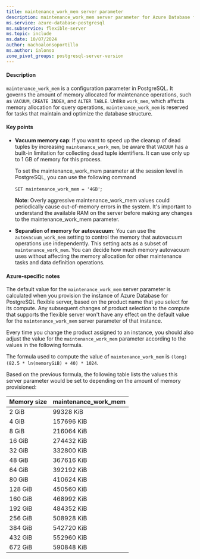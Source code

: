 ```yaml
---
title: maintenance_work_mem server parameter
description: maintenance_work_mem server parameter for Azure Database for PostgreSQL flexible server.
ms.service: azure-database-postgresql
ms.subservice: flexible-server
ms.topic: include
ms.date: 10/07/2024
author: nachoalonsoportillo
ms.author: ialonso
zone_pivot_groups: postgresql-server-version
---
```

#### Description

`maintenance_work_mem` is a configuration parameter in PostgreSQL. It governs the amount of memory allocated for maintenance operations, such as `VACUUM`, `CREATE INDEX`, and `ALTER TABLE`. Unlike `work_mem`, which affects memory allocation for query operations, `maintenance_work_mem` is reserved for tasks that maintain and optimize the database structure.

#### Key points

* **Vacuum memory cap**: If you want to speed up the cleanup of dead tuples by increasing `maintenance_work_mem`, be aware that `VACUUM` has a built-in limitation for collecting dead tuple identifiers. It can use only up to 1 GB of memory for this process.
  
  To set the maintenance_work_mem parameter at the session level in PostgreSQL, you can use the following command
  
  `SET maintenance_work_mem = '4GB'`;

  **Note**: Overly aggressive maintenance_work_mem values could periodically cause out-of-memory errors in the system. It's important to understand the available RAM on the server before making any changes to the maintenance_work_mem parameter.
* **Separation of memory for autovacuum**: You can use the `autovacuum_work_mem` setting to control the memory that autovacuum operations use independently. This setting acts as a subset of `maintenance_work_mem`. You can decide how much memory autovacuum uses without affecting the memory allocation for other maintenance tasks and data definition operations.

#### Azure-specific notes
The default value for the `maintenance_work_mem` server parameter is calculated when you provision the instance of Azure Database for PostgreSQL flexible server, based on the product name that you select for its compute. Any subsequent changes of product selection to the compute that supports the flexible server won't have any effect on the default value for the `maintenance_work_mem` server parameter of that instance.

Every time you change the product assigned to an instance, you should also adjust the value for the `maintenance_work_mem` parameter according to the values in the following formula.

The formula used to compute the value of `maintenance_work_mem` is `(long)(82.5 * ln(memoryGiB) + 40) * 1024`.

Based on the previous formula, the following table lists the values this server parameter would be set to depending on the amount of memory provisioned:

| Memory size | maintenance_work_mem |
| ----------- | -------------------- |
|       2 GiB |           99328  KiB |
|       4 GiB |          157696  KiB |
|       8 GiB |          216064  KiB |
|      16 GiB |          274432  KiB |
|      32 GiB |          332800  KiB |
|      48 GiB |          367616  KiB |
|      64 GiB |          392192  KiB |
|      80 GiB |          410624  KiB |
|     128 GiB |          450560  KiB |
|     160 GiB |          468992  KiB |
|     192 GiB |          484352  KiB |
|     256 GiB |          508928  KiB |
|     384 GiB |          542720  KiB |
|     432 GiB |          552960  KiB |
|     672 GiB |          590848  KiB |
